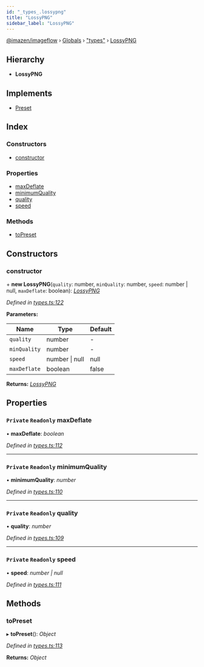 ```yaml
---
id: "_types_.lossypng"
title: "LossyPNG"
sidebar_label: "LossyPNG"
---
```


[@imazen/imageflow](../index.md) › [Globals](../globals.md) › ["types"](../modules/_types_.md) › [LossyPNG](_types_.lossypng.md)

## Hierarchy

* **LossyPNG**

## Implements

* [Preset](_types_.preset.md)

## Index

### Constructors

* [constructor](_types_.lossypng.md#constructor)

### Properties

* [maxDeflate](_types_.lossypng.md#private-readonly-maxdeflate)
* [minimumQuality](_types_.lossypng.md#private-readonly-minimumquality)
* [quality](_types_.lossypng.md#private-readonly-quality)
* [speed](_types_.lossypng.md#private-readonly-speed)

### Methods

* [toPreset](_types_.lossypng.md#topreset)

## Constructors

###  constructor

\+ **new LossyPNG**(`quality`: number, `minQuality`: number, `speed`: number | null, `maxDeflate`: boolean): *[LossyPNG](_types_.lossypng.md)*

*Defined in [types.ts:122](https://github.com/imazen/imageflow-node/blob/8d7450b/lib/types.ts#L122)*

**Parameters:**

Name | Type | Default |
------ | ------ | ------ |
`quality` | number | - |
`minQuality` | number | - |
`speed` | number &#124; null | null |
`maxDeflate` | boolean | false |

**Returns:** *[LossyPNG](_types_.lossypng.md)*

## Properties

### `Private` `Readonly` maxDeflate

• **maxDeflate**: *boolean*

*Defined in [types.ts:112](https://github.com/imazen/imageflow-node/blob/8d7450b/lib/types.ts#L112)*

___

### `Private` `Readonly` minimumQuality

• **minimumQuality**: *number*

*Defined in [types.ts:110](https://github.com/imazen/imageflow-node/blob/8d7450b/lib/types.ts#L110)*

___

### `Private` `Readonly` quality

• **quality**: *number*

*Defined in [types.ts:109](https://github.com/imazen/imageflow-node/blob/8d7450b/lib/types.ts#L109)*

___

### `Private` `Readonly` speed

• **speed**: *number | null*

*Defined in [types.ts:111](https://github.com/imazen/imageflow-node/blob/8d7450b/lib/types.ts#L111)*

## Methods

###  toPreset

▸ **toPreset**(): *Object*

*Defined in [types.ts:113](https://github.com/imazen/imageflow-node/blob/8d7450b/lib/types.ts#L113)*

**Returns:** *Object*
